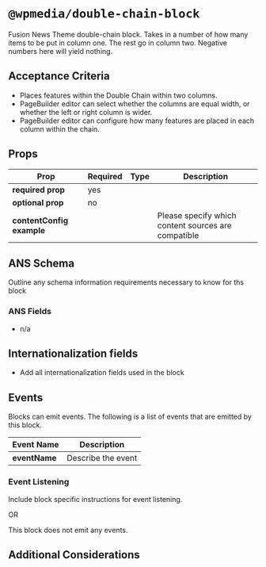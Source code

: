 # `@wpmedia/double-chain-block`

Fusion News Theme double-chain block. Takes in a number of how many items to be put in column one. The rest go in column two. Negative numbers here will yield nothing.

## Acceptance Criteria

- Places features within the Double Chain within two columns.
- PageBuilder editor can select whether the columns are equal width, or whether the left or right column is wider.
- PageBuilder editor can configure how many features are placed in each column within the chain.

## Props

| **Prop**                  | **Required** | **Type** | **Description**                                     |
| ------------------------- | ------------ | -------- | --------------------------------------------------- |
| **required prop**         | yes          |          |                                                     |
| **optional prop**         | no           |          |                                                     |
| **contentConfig example** |              |          | Please specify which content sources are compatible |

## ANS Schema

Outline any schema information requirements necessary to know for ths block

### ANS Fields

- n/a

## Internationalization fields

- Add all internationalization fields used in the block

## Events

Blocks can emit events. The following is a list of events that are emitted by this block.

| **Event Name** | **Description**    |
| -------------- | ------------------ |
| **eventName**  | Describe the event |

### Event Listening

Include block specific instructions for event listening.

OR

This block does not emit any events.

## Additional Considerations

